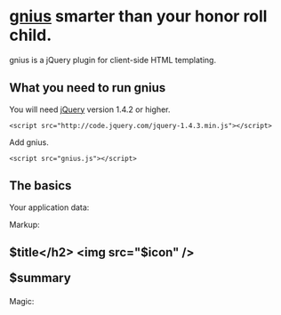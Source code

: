 [gnius](http://phiveleven.com/gnius/) 
 smarter than your honor roll child.
================================

gnius is a jQuery plugin for client-side HTML templating.

What you need to run gnius
--------------------------

You will need [jQuery](http://jquery.com) version 1.4.2 or higher.

`<script src="http://code.jquery.com/jquery-1.4.3.min.js"></script>`

Add gnius.

`<script src="gnius.js"></script>`

The basics
----------
Your application data:
    <script>
    var articles = [
     { title: "Internet is an infinite loop", icon: "something.png", summary: "Lorem ipsum..." },
     { title: "Your mom is an infinite loop", icon: "something.png", summary: "Lorem ipsum..." },
     { title: "Your face is an infinite loop", icon: "something.png", summary: "Lorem ipsum..." },
    ];
    </script>

Markup:
    <article>
     <h2>$title</h2>
     <img src="$icon" />
     <p>$summary</p>
    </article>

Magic:
    <script>
    $('article').interpolate(articles);
    </script>



